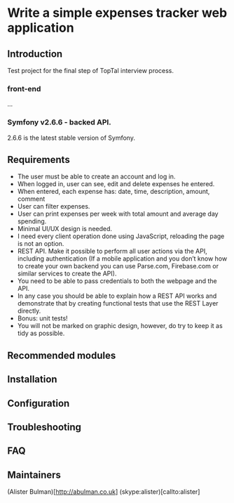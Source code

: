 # Write a simple expenses tracker web application

## Introduction

Test project for the final step of TopTal interview process.


### front-end
...

### Symfony v2.6.6 - backed API.

2.6.6 is the latest stable version of Symfony.

## Requirements

* The user must be able to create an account and log in.
* When logged in, user can see, edit and delete expenses he entered.
* When entered, each expense has: date, time, description, amount, comment
* User can filter expenses.
* User can print expenses per week with total amount and average day spending.
* Minimal UI/UX design is needed.
* I need every client operation done using JavaScript, reloading the page is not an option.
* REST API. Make it possible to perform all user actions via the API, including authentication (If a mobile application and you don’t know how to create your own backend you can use Parse.com, Firebase.com or similar services to create the API).
* You need to be able to pass credentials to both the webpage and the API.
* In any case you should be able to explain how a REST API works and demonstrate that by creating functional tests that use the REST Layer directly.
* Bonus: unit tests!
* You will not be marked on graphic design, however, do try to keep it as tidy as possible.

## Recommended modules


## Installation


## Configuration


## Troubleshooting


## FAQ


## Maintainers

(Alister Bulman)[http://abulman.co.uk] (skype:alister)[callto:alister]
